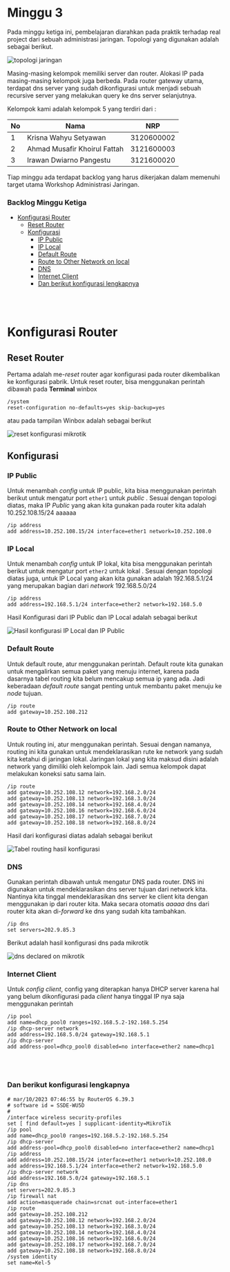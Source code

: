 # Minggu 3

Pada minggu ketiga ini, pembelajaran diarahkan pada praktik terhadap real project dari sebuah administrasi jaringan. Topologi yang digunakan adalah sebagai berikut.

![topologi jaringan](asset/topology-01.png)

Masing-masing kelompok memiliki server dan router. Alokasi IP pada masing-masing kelompok juga berbeda. Pada router gateway utama, terdapat dns server yang sudah dikonfigurasi untuk menjadi sebuah recursive server yang melakukan query ke dns server selanjutnya. 

Kelompok kami adalah kelompok 5 yang terdiri dari :

|No|Nama|NRP|
|-|-|-|
|1|Krisna Wahyu Setyawan|3120600002|
|2|Ahmad Musafir Khoirul Fattah|3121600003|
|3|Irawan Dwiarno Pangestu|3121600020|

Tiap minggu ada terdapat backlog yang harus dikerjakan dalam memenuhi target utama Workshop Administrasi Jaringan.
### Backlog Minggu Ketiga

- [Konfigurasi Router](#konfigurasi-router)
  - [Reset Router](#reset-router)
  - [Konfigurasi](#konfigurasi)
    - [IP Public](#ip-public)
    - [IP Local](#ip-local)
    - [Default Route](#default-route)
    - [Route to Other Network on local](#route-to-other-network-on-local)
    - [DNS](#dns)
    - [Internet Client](#internet-client)
    - [Dan berikut konfigurasi lengkapnya](#dan-berikut-konfigurasi-lengkapnya)

<br><br>

# Konfigurasi Router

## Reset Router

Pertama adalah me-_reset_ router agar konfigurasi pada router dikembalikan ke konfigurasi pabrik. Untuk reset router, bisa menggunakan perintah dibawah pada **Terminal** winbox

```console
/system
reset-configuration no-defaults=yes skip-backup=yes
```

atau pada tampilan Winbox adalah sebagai berikut

![reset konfigurasi mikrotik](asset/reset%20config.png)

## Konfigurasi

### IP Public

Untuk menambah _config_ untuk IP public, kita bisa menggunakan perintah berikut untuk mengatur port `ether1` untuk _public_ . Sesuai dengan topologi diatas, maka IP _Public_ yang akan kita gunakan pada router kita adalah 10.252.108.15/24
aaaaaa
```console
/ip address
add address=10.252.108.15/24 interface=ether1 network=10.252.108.0
```

### IP Local

Untuk menambah _config_ untuk IP lokal, kita bisa menggunakan perintah berikut untuk mengatur port `ether2` untuk lokal . Sesuai dengan topologi diatas juga, untuk IP Local yang akan kita gunakan adalah 192.168.5.1/24 yang merupakan bagian dari _network_ 192.168.5.0/24

```console
/ip address
add address=192.168.5.1/24 interface=ether2 network=192.168.5.0
```
Hasil Konfigurasi dari IP Public dan IP Local adalah sebagai berikut

![Hasil konfigurasi IP Local dan IP Public](asset/ip%20address.png)

### Default Route

Untuk default route, atur menggunakan perintah. Default route kita gunakan untuk mengalirkan semua paket yang menuju internet, karena pada dasarnya tabel routing kita belum mencakup semua ip yang ada. Jadi keberadaan _default route_ sangat penting untuk membantu paket menuju ke _node_ tujuan.

```console
/ip route
add gateway=10.252.108.212
```
### Route to Other Network on local

Untuk routing ini, atur menggunakan perintah. Sesuai dengan namanya, routing ini kita gunakan untuk mendeklarasikan rute ke network yang sudah kita ketahui di jaringan lokal. Jaringan lokal yang kita maksud disini adalah network yang dimiliki oleh kelompok lain. Jadi semua kelompok dapat melakukan koneksi satu sama lain.

```console
/ip route
add gateway=10.252.108.12 network=192.168.2.0/24
add gateway=10.252.108.13 network=192.168.3.0/24
add gateway=10.252.108.14 network=192.168.4.0/24
add gateway=10.252.108.16 network=192.168.6.0/24
add gateway=10.252.108.17 network=192.168.7.0/24
add gateway=10.252.108.18 network=192.168.8.0/24
```

Hasil dari konfigurasi diatas adalah sebagai berikut

![Tabel routing hasil konfigurasi](asset/ip%20ro.png)
### DNS

Gunakan perintah dibawah untuk mengatur DNS pada router. DNS ini digunakan untuk mendeklarasikan dns server tujuan dari network kita. Nantinya kita tinggal mendeklarasikan dns server ke client kita dengan menggunakan ip dari router kita. Maka secara otomatis _aaaaa_ dns dari router kita akan di-_forward_ ke dns yang sudah kita tambahkan.

```console
/ip dns
set servers=202.9.85.3
```
Berikut adalah hasil konfigurasi dns pada mikrotik

![dns declared on mikrotik](asset/ip%20dns.png)

### Internet Client

Untuk _config client_, config yang diterapkan hanya DHCP server karena hal yang belum dikonfigurasi pada _client_ hanya tinggal IP nya saja menggunakan perintah

```console
/ip pool
add name=dhcp_pool0 ranges=192.168.5.2-192.168.5.254
/ip dhcp-server network
add address=192.168.5.0/24 gateway=192.168.5.1
/ip dhcp-server
add address-pool=dhcp_pool0 disabled=no interface=ether2 name=dhcp1
```

<br><br>

### Dan berikut konfigurasi lengkapnya

```console
# mar/10/2023 07:46:55 by RouterOS 6.39.3
# software id = SSDE-WU5D
#
/interface wireless security-profiles
set [ find default=yes ] supplicant-identity=MikroTik
/ip pool
add name=dhcp_pool0 ranges=192.168.5.2-192.168.5.254
/ip dhcp-server
add address-pool=dhcp_pool0 disabled=no interface=ether2 name=dhcp1
/ip address
add address=10.252.108.15/24 interface=ether1 network=10.252.108.0
add address=192.168.5.1/24 interface=ether2 network=192.168.5.0
/ip dhcp-server network
add address=192.168.5.0/24 gateway=192.168.5.1
/ip dns
set servers=202.9.85.3
/ip firewall nat
add action=masquerade chain=srcnat out-interface=ether1
/ip route
add gateway=10.252.108.212
add gateway=10.252.108.12 network=192.168.2.0/24
add gateway=10.252.108.13 network=192.168.3.0/24
add gateway=10.252.108.14 network=192.168.4.0/24
add gateway=10.252.108.16 network=192.168.6.0/24
add gateway=10.252.108.17 network=192.168.7.0/24
add gateway=10.252.108.18 network=192.168.8.0/24
/system identity
set name=Kel-5
```

[def]: #backlog-minggu-ketiga